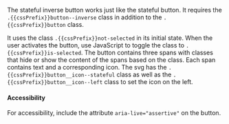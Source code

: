 The stateful inverse button works just like the stateful button. It requires the `.{{cssPrefix}}button--inverse` class in addition to the `.{{cssPrefix}}button` class.

It uses the class `.{{cssPrefix}}not-selected` in its initial state. When the user activates the button, use JavaScript to toggle the class to `.{{cssPrefix}}is-selected`. The button contains three spans with classes that hide or show the content of the spans based on the class. Each span contains text and a corresponding icon. The svg has the `.{{cssPrefix}}button__icon--stateful` class as well as the `.{{cssPrefix}}button__icon--left` class to set the icon on the left.

<h4 class="site-text-heading--label">Accessibility</h4>

For accessibility, include the attribute `aria-live="assertive"` on the button.
